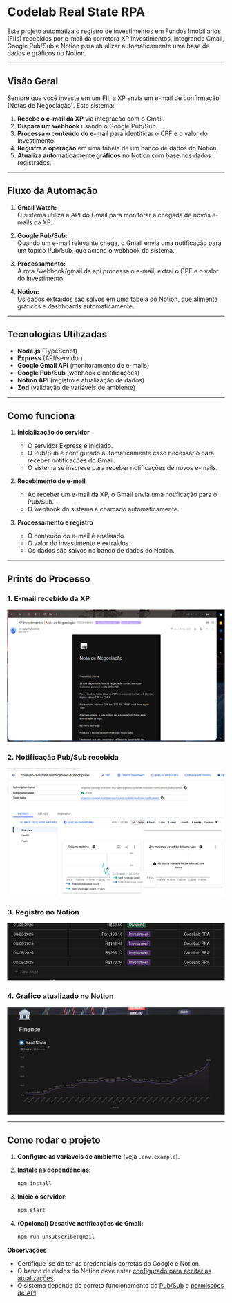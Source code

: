 # Codelab Real State RPA

Este projeto automatiza o registro de investimentos em Fundos Imobiliários (FIIs) recebidos por e-mail da corretora XP Investimentos, integrando Gmail, Google Pub/Sub e Notion para atualizar automaticamente uma base de dados e gráficos no Notion.

---

## Visão Geral

Sempre que você investe em um FII, a XP envia um e-mail de confirmação (Notas de Negociação). Este sistema:

1. **Recebe o e-mail da XP** via integração com o Gmail.
2. **Dispara um webhook** usando o Google Pub/Sub.
3. **Processa o conteúdo do e-mail** para identificar o CPF e o valor do investimento.
4. **Registra a operação** em uma tabela de um banco de dados do Notion.
5. **Atualiza automaticamente gráficos** no Notion com base nos dados registrados.

---

## Fluxo da Automação

1. **Gmail Watch:**  
   O sistema utiliza a API do Gmail para monitorar a chegada de novos e-mails da XP.

2. **Google Pub/Sub:**  
   Quando um e-mail relevante chega, o Gmail envia uma notificação para um tópico Pub/Sub, que aciona o webhook do sistema.

3. **Processamento:**  
   A rota /webhook/gmail da api processa o e-mail, extrai o CPF e o valor do investimento.

4. **Notion:**  
   Os dados extraídos são salvos em uma tabela do Notion, que alimenta gráficos e dashboards automaticamente.

---

## Tecnologias Utilizadas

- **Node.js** (TypeScript)
- **Express** (API/servidor)
- **Google Gmail API** (monitoramento de e-mails)
- **Google Pub/Sub** (webhook e notificações)
- **Notion API** (registro e atualização de dados)
- **Zod** (validação de variáveis de ambiente)

---

## Como funciona

1. **Inicialização do servidor**

   - O servidor Express é iniciado.
   - O Pub/Sub é configurado automaticamente caso necessário para receber notificações do Gmail.
   - O sistema se inscreve para receber notificações de novos e-mails.

2. **Recebimento de e-mail**

   - Ao receber um e-mail da XP, o Gmail envia uma notificação para o Pub/Sub.
   - O webhook do sistema é chamado automaticamente.

3. **Processamento e registro**

   - O conteúdo do e-mail é analisado.
   - O valor do investimento é extraídos.
   - Os dados são salvos no banco de dados do Notion.

---

## Prints do Processo

### 1. E-mail recebido da XP

![Print do e-mail da XP](docs/assets/xpi-negotiation-notes.png)

### 2. Notificação Pub/Sub recebida

![Print do painel do Pub/Sub](docs/assets/pubsub-metrics-dashboard.png)

### 3. Registro no Notion

![Print da tabela no Notion](docs/assets/notion-table.png)

### 4. Gráfico atualizado no Notion

![Print da gráfico no Notion](docs/assets/notion-chart.png)

---

## Como rodar o projeto

1. **Configure as variáveis de ambiente** (veja `.env.example`).
2. **Instale as dependências:**

   ```sh
   npm install
   ```

3. **Inicie o servidor:**

   ```sh
   npm start
   ```

4. **(Opcional) Desative notificações do Gmail:**

   ```sh
   npm run unsubscribe:gmail
   ```

**Observações**

- Certifique-se de ter as credenciais corretas do Google e Notion.
- O banco de dados do Notion deve estar [configurado para aceitar as atualizações](https://developers.notion.com/docs/working-with-databases).
- O sistema depende do correto funcionamento do [Pub/Sub](https://cloud.google.com/pubsub/docs/subscription-overview) e [permissões de API](https://developers.google.com/workspace/gmail/api/auth/scopes).
